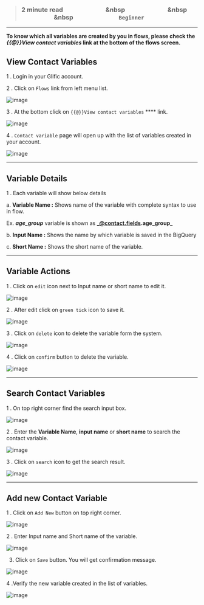 > ### **2 minute read &nbsp; &nbsp; &nbsp; &nbsp; &nbsp; &nbsp; &nbsp; &nbsp; &nbsp; &nbsp; &nbsp; &nbsp; &nbsp; &nbsp; &nbsp &nbsp; &nbsp; &nbsp; &nbsp; &nbsp; &nbsp; &nbsp; &nbsp; &nbsp; &nbsp; &nbsp; &nbsp; &nbsp; &nbsp; &nbsp &nbsp; &nbsp; &nbsp; &nbsp; &nbsp; &nbsp; &nbsp; &nbsp; &nbsp; &nbsp; &nbsp; &nbsp; &nbsp; &nbsp; &nbsp &nbsp; &nbsp; &nbsp; &nbsp; &nbsp; &nbsp; &nbsp; &nbsp; &nbsp; &nbsp; &nbsp; &nbsp; &nbsp; &nbsp; &nbsp; `Beginner`**

___

**To know which all variables are created by you in flows, please check the **_{{@}}View contact variables_** link at the bottom of the flows screen.**

## View Contact Variables

1 . Login in your Glific account.

2 . Click on `Flows` link from left menu list.

![image](https://user-images.githubusercontent.com/32592458/219549466-023f6688-09b6-42ca-a1e8-eb74f4bb9479.png)



3 . At the bottom click on `{{@}}View contact variables` **** link.

![image](https://user-images.githubusercontent.com/32592458/219549477-4132d2fc-c8ae-4e5e-a58a-25854ca847cd.png)


4 . `Contact variable` page will open up with the list of variables created in your account.

![image](https://user-images.githubusercontent.com/32592458/219549496-5d62e3c9-d68e-4ddf-9396-5491f2e63006.png)


___
## Variable Details

1 . Each variable will show below details

a. **Variable Name :** Shows name of the variable with complete syntax to  use in flow.

Ex. **_age_group_** variable is shown as **_@contact.fields.age_group_**

b. **Input Name :** Shows the name by which variable is saved in the BigQuery

c. **Short Name :** Shows the short name of the variable.


___
## Variable Actions

1 . Click on `edit` icon next to Input name or short name to edit it.

![image](https://user-images.githubusercontent.com/32592458/219549507-6b902055-ed1f-4b51-9b02-fc5a0eacd8a9.png)



2 . After edit click on `green tick` icon to save it.

![image](https://user-images.githubusercontent.com/32592458/219549516-25de99cf-d4fa-4307-b7f9-eb408e7ad38f.png)



3 . Click on `delete` icon to delete the variable form the system.

![image](https://user-images.githubusercontent.com/32592458/219549538-4b2ae8be-09da-45de-a877-d329b573b802.png)


4 . Click on `confirm` button to delete the variable.

![image](https://user-images.githubusercontent.com/32592458/219549547-6d4f2e5d-7396-4d9e-8571-884c3236772f.png)


___
## Search Contact Variables

1 . On top right corner find the search input box.

![image](https://user-images.githubusercontent.com/32592458/219549565-d6444905-5069-4f69-a009-d25571736218.png)



2 . Enter the **Variable Name**, **input name** or **short name** to search the contact variable.

![image](https://user-images.githubusercontent.com/32592458/219549582-d39808a0-c0c8-4f15-b11a-c7dc8fcc1b34.png)



3 . Click on `search` icon to get the search result.

![image](https://user-images.githubusercontent.com/32592458/219549595-f7dc2de3-7c73-4dad-983c-f6c03adfae18.png)


___
## Add new Contact Variable

1 . Click on `Add New` button on top right corner.

![image](https://user-images.githubusercontent.com/32592458/219549617-5f50e868-62fe-497e-9540-2d9751e7d3e8.png)



2 . Enter Input name and Short name of the variable.

![image](https://user-images.githubusercontent.com/32592458/219549630-412f4d20-9d0a-4b63-b55b-bfaedc95204c.png)



3.  Click on `Save` button. You will get confirmation message.

![image](https://user-images.githubusercontent.com/32592458/219549642-e478b7c1-5267-499d-ba18-7d951c9ebc19.png)



4 .Verify the new variable created in the list of variables.

![image](https://user-images.githubusercontent.com/32592458/219549651-7e712517-5267-4590-9554-a99190fd0368.png)

